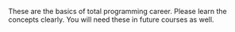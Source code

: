 These are the basics of total programming career. Please learn the concepts clearly. You will need these in future courses as well. 
